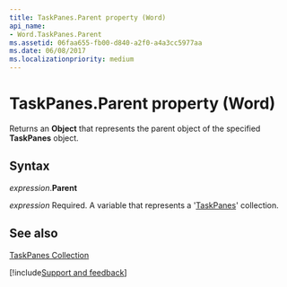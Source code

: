 ```yaml
---
title: TaskPanes.Parent property (Word)
api_name:
- Word.TaskPanes.Parent
ms.assetid: 06faa655-fb00-d840-a2f0-a4a3cc5977aa
ms.date: 06/08/2017
ms.localizationpriority: medium
---
```



# TaskPanes.Parent property (Word)

Returns an **Object** that represents the parent object of the specified **TaskPanes** object.


## Syntax

_expression_.**Parent**

_expression_ Required. A variable that represents a '[TaskPanes](Word.TaskPanes.md)' collection.


## See also


[TaskPanes Collection](Word.TaskPanes.md)

[!include[Support and feedback](~/includes/feedback-boilerplate.md)]